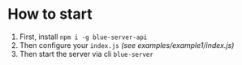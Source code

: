 # How to start

1. First, install `npm i -g blue-server-api`
2. Then configure your `index.js` *(see examples/example1/index.js)*
3. Then start the server via cli `blue-server`
